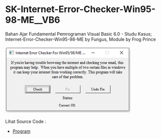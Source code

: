 # SK-Internet-Error-Checker-Win95-98-ME__VB6
Bahan Ajar Fundamental Pemrograman Visual Basic 6.0 - Studu Kasus; Internet-Error-Checker-Win95-98-ME by Fungus, Module by Frog Prince<br><br>
<img src="https://github.com/RizkyKhapidsyah/SK-Internet-Error-Checker-Win95-98-ME__VB6/blob/main/result/001.PNG"><br><br>
Lihat Source Code : <br>
- <a href="https://github.com/RizkyKhapidsyah/SK-Internet-Error-Checker-Win95-98-ME__VB6">Program</a>
